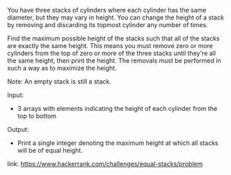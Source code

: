 You have three stacks of cylinders where each cylinder has the same diameter, but they may vary in height. You can change the height of a stack by removing and discarding its topmost cylinder any number of times.

Find the maximum possible height of the stacks such that all of the stacks are exactly the same height. This means you must remove zero or more cylinders from the top of zero or more of the three stacks until they're all the same height, then print the height. The removals must be performed in such a way as to maximize the height.

Note: An empty stack is still a stack.

Input:
- 3 arrays with elements indicating the height of each cylinder from the top to bottom

Output:
- Print a single integer denoting the maximum height at which all stacks will be of equal height.


link: https://www.hackerrank.com/challenges/equal-stacks/problem
